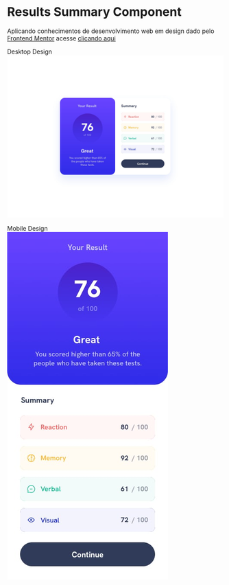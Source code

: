 # Results Summary Component

Aplicando conhecimentos de desenvolvimento web em design dado pelo [Frontend Mentor](https://www.frontendmentor.io/) acesse [clicando aqui](http://vinisilvanunes.github.io/frontendMentor/results-summary-component)

Desktop Design
![Desktop design](design/desktop-design.jpg)

Mobile Design </br>
![Mobile design](design/mobile-design.jpg)

